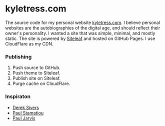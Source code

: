 kyletress.com
=============

The source code for my personal website [kyletress.com](http://www.kyletress.com). I believe personal websites are the autobiographies of the digital age, and should reflect their owner's personality. I wanted a site that was simple, minimal, and mostly static. The site is powered by [Siteleaf](http://www.siteleaf.com) and hosted on GitHub Pages. I use CloudFlare as my CDN.

### Publishing
1. Push source to GitHub.
2. Push theme to Siteleaf.
3. Publish site on Siteleaf.
4. Purge cache on CloudFlare.

### Inspiraton
* [Derek Sivers](http://www.sivers.org)
* [Paul Stamatiou](http://www.paulstamatiou.com)
* [Paul Jarvis](http://www.pjrvs.com)
